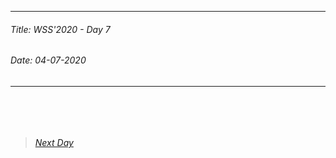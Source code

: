 ----------
###### Title: WSS'2020 - Day 7
###### Date: 04-07-2020
----------
&nbsp;




&nbsp;
> ###### [Next Day](Day7.md)

